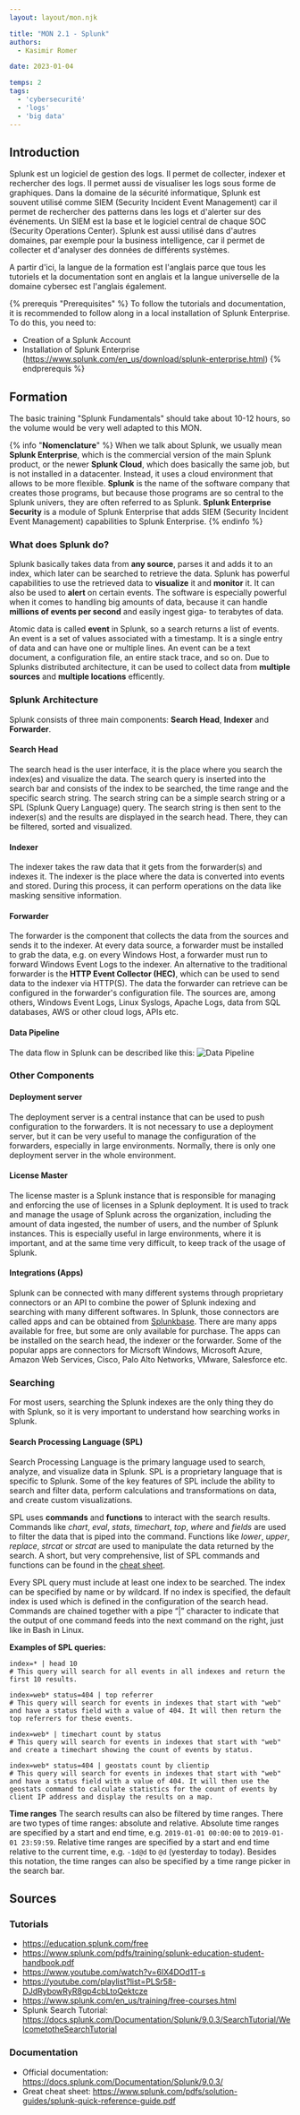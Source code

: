```yaml
---
layout: layout/mon.njk

title: "MON 2.1 - Splunk"
authors:
  - Kasimir Romer

date: 2023-01-04

temps: 2
tags:
  - 'cybersecurité'
  - 'logs'
  - 'big data'
---
```

<!-- Début Résumé -->

<!-- fin résumé -->

## Introduction
Splunk est un logiciel de gestion des logs. Il permet de collecter, indexer et rechercher des logs. Il permet aussi de visualiser les logs sous forme de graphiques. Dans la domaine de la sécurité informatique, Splunk est souvent utilisé comme SIEM (Security Incident Event Management) car il permet de rechercher des patterns dans les logs et d'alerter sur des événements. Un SIEM est la base et le logiciel central de chaque SOC (Security Operations Center).
Splunk est aussi utilisé dans d'autres domaines, par exemple pour la business intelligence, car il permet de collecter et d'analyser des données de différents systèmes.

A partir d'ici, la langue de la formation est l'anglais parce que tous les tutoriels et la documentation sont en anglais et la langue universelle de la domaine cybersec est l'anglais également.

{% prerequis "Prerequisites" %}
To follow the tutorials and documentation, it is recommended to follow along in a local installation of Splunk Enterprise. To do this, you need to:
- Creation of a Splunk Account
- Installation of Splunk Enterprise (https://www.splunk.com/en_us/download/splunk-enterprise.html)
{% endprerequis %}

## Formation
The basic training "Splunk Fundamentals" should take about 10-12 hours, so the volume would be very well adapted to this MON.

{% info "**Nomenclature**" %}
When we talk about Splunk, we usually mean **Splunk Enterprise**, which is the commercial version of the main Splunk product, or the newer **Splunk Cloud**, which does basically the same job, but is not installed in a datacenter. Instead, it uses a cloud environment that allows to be more flexible. **Splunk** is the name of the software company that creates those programs, but because those programs are so central to the Splunk univers, they are often referred to as Splunk. **Splunk Enterprise Security** is a module of Splunk Enterprise that adds SIEM (Security Incident Event Management) capabilities to Splunk Enterprise.
{% endinfo %}

### What does Splunk do?
Splunk basically takes data from **any source**, parses it and adds it to an index, which later can be searched to retrieve the data.
Splunk has powerful capabilities to use the retrieved data to **visualize** it and **monitor** it. It can also be used to **alert** on certain events. The software is especially powerful when it comes to handling big amounts of data, because it can handle **millions of events per second** and easily ingest giga- to terabytes of data.

Atomic data is called **event** in Splunk, so a search returns a list of events. An event is a set of values associated with a
timestamp. It is a single entry of data and can have one or multiple lines. An event can be a text document, a configuration file, an entire
stack trace, and so on. Due to Splunks distributed architecture, it can be used to collect data from **multiple sources** and **multiple locations** efficently.

### Splunk Architecture
Splunk consists of three main components: **Search Head**, **Indexer** and **Forwarder**.

#### Search Head
The search head is the user interface, it is the place where you search the index(es) and visualize the data. The search query is inserted into the search bar and consists of the index to be searched, the time range and the specific search string. The search string can be a simple search string or a SPL (Splunk Query Language) query. The search string is then sent to the indexer(s) and the results are displayed in the search head. There, they can be filtered, sorted and visualized.

#### Indexer
The indexer takes the raw data that it gets from the forwarder(s) and indexes it. The indexer is the place where the data is converted into events and stored. During this process, it can perform operations on the data like masking sensitive information.

#### Forwarder
The forwarder is the component that collects the data from the sources and sends it to the indexer. At every data source, a forwarder must be installed to grab the data, e.g. on every Windows Host, a forwarder must run to forward Windows Event Logs to the indexer. An alternative to the traditional forwarder is the **HTTP Event Collector (HEC)**, which can be used to send data to the indexer via HTTP(S).
The data the forwarder can retrieve can be configured in the forwarder's configuration file. The sources are, among others, Windows Event Logs, Linux Syslogs, Apache Logs, data from SQL databases, AWS or other cloud logs, APIs etc.

#### Data Pipeline
The data flow in Splunk can be described like this:
![Data Pipeline](https://raw.githubusercontent.com/do-it-ecm/promo-2022-2023/main/Romer-Kasimir/mon/temps-2.1/pipeline-border.png)

### Other Components
#### Deployment server
The deployment server is a central instance that can be used to push configuration to the forwarders. It is not necessary to use a deployment server, but it can be very useful to manage the configuration of the forwarders, especially in large environments. Normally, there is only one deployment server in the whole environment.

#### License Master
The license master is a Splunk instance that is responsible for managing and enforcing the use of licenses in a Splunk deployment. It is used to track and manage the usage of Splunk across the organization, including the amount of data ingested, the number of users, and the number of Splunk instances. This is especially useful in large environments, where it is important, and at the same time very difficult, to keep track of the usage of Splunk.

#### Integrations (Apps)
Splunk can be connected with many different systems through proprietary connectors or an API to combine the power of Splunk indexing and searching with many different softwares. In Splunk, those connectors are called apps and can be obtained from [Splunkbase](https://splunkbase.splunk.com/). There are many apps available for free, but some are only available for purchase. The apps can be installed on the search head, the indexer or the forwarder. Some of the popular apps are connectors for Micrsoft Windows, Microsoft Azure, Amazon Web Services, Cisco, Palo Alto Networks, VMware, Salesforce etc. 

### Searching
For most users, searching the Splunk indexes are the only thing they do with Splunk, so it is very important to understand how searching works in Splunk.

#### Search Processing Language (SPL)
Search Processing Language is the primary language used to search, analyze, and visualize data in Splunk. SPL is a proprietary language that is specific to Splunk. Some of the key features of SPL include the ability to search and filter data, perform calculations and transformations on data, and create custom visualizations.

SPL uses **commands** and **functions** to interact with the search results. Commands like _chart_, _eval_, _stats_, _timechart_, _top_, _where_ and _fields_ are used to filter the data that is piped into the command. Functions like _lower_, _upper_, _replace_, _strcat_ or _strcat_ are used to
manipulate the data returned by the search. 
A short, but very comprehensive, list of SPL commands and functions can be found in the [cheat sheet](https://www.splunk.com/pdfs/solution-guides/splunk-quick-reference-guide.pdf).

Every SPL query must include at least one index to be searched. The index can be specified by name or by wildcard. If no index is specified, the default index is used which is defined in the configuration of the search head. 
Commands are chained together with a pipe “|” character to indicate that the output of one command feeds into the next command on the right, just like in Bash in Linux. 

**Examples of SPL queries:**
```
index=* | head 10
# This query will search for all events in all indexes and return the first 10 results.
```

```
index=web* status=404 | top referrer
# This query will search for events in indexes that start with "web" and have a status field with a value of 404. It will then return the top referrers for these events.
```

```
index=web* | timechart count by status
# This query will search for events in indexes that start with "web" and create a timechart showing the count of events by status.
```

```
index=web* status=404 | geostats count by clientip
# This query will search for events in indexes that start with "web" and have a status field with a value of 404. It will then use the geostats command to calculate statistics for the count of events by client IP address and display the results on a map.
```

**Time ranges**
The search results can also be filtered by time ranges. There are two types of time ranges: absolute and relative. Absolute time ranges are specified by a start and end time, e.g. ```2019-01-01 00:00:00``` to ```2019-01-01 23:59:59```. Relative time ranges are specified by a start and end time relative to the current time, e.g. ```-1d@d``` to ```@d``` (yesterday to today). Besides this notation, the time ranges can also be specified by a time range picker in the search bar.

## Sources
### Tutorials
- https://education.splunk.com/free
- https://www.splunk.com/pdfs/training/splunk-education-student-handbook.pdf
- https://www.youtube.com/watch?v=6lX4DOd1T-s
- https://youtube.com/playlist?list=PLSr58-DJdRybowRyR8gp4cbLtoQektcze
- https://www.splunk.com/en_us/training/free-courses.html
- Splunk Search Tutorial: https://docs.splunk.com/Documentation/Splunk/9.0.3/SearchTutorial/WelcometotheSearchTutorial

### Documentation
- Official documentation: https://docs.splunk.com/Documentation/Splunk/9.0.3/
- Great cheat sheet: https://www.splunk.com/pdfs/solution-guides/splunk-quick-reference-guide.pdf
